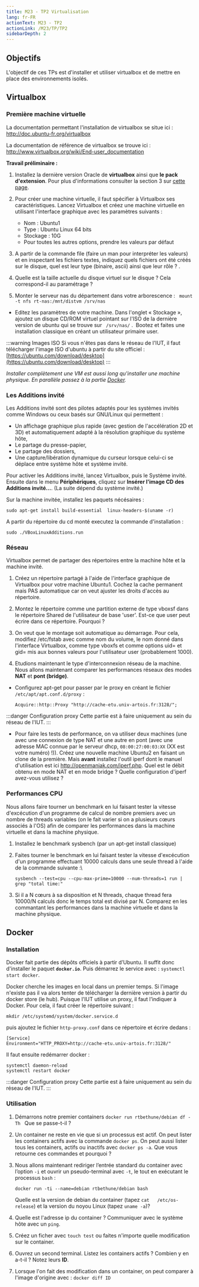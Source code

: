 ```yaml
---
title: M23 - TP2 Virtualisation
lang: fr-FR
actionText: M23 - TP2
actionLink: /M23/TP/TP2
sidebarDepth: 2	
---
```



## Objectifs

L'objectif de ces TPs est d'installer et utiliser virtualbox et de mettre en place des environnements isolés.


## Virtualbox

### Première machine virtuelle

La documentation permettant l'installation de virtualbox se situe ici :
<http://doc.ubuntu-fr.org/virtualbox>

La documentation de référence de virtualbox se trouve ici :
<http://www.virtualbox.org/wiki/End-user_documentation>

**Travail préliminaire :**
  

1.  Installez la dernière version Oracle de **virtualbox** ainsi que  **le pack d'extension**. Pour plus d'informations consulter la section 3 sur [cette page](http://doc.ubuntu-fr.org/virtualbox).
2.  Pour créer une machine virtuelle, il faut spécifier à Virtualbox ses caractéristiques. Lancez Virtualbox et créez une machine virtuelle en utilisant l'interface graphique avec les paramètres suivants :
	- Nom : Ubuntu1
	- Type : Ubuntu Linux 64 bits
	- Stockage : 10G
	- Pour toutes les autres options, prendre les valeurs par défaut

3.  A partir de la commande file (faire un man pour interpréter les valeurs) et en inspectant les fichiers textes, indiquez quels fichiers ont été créés sur le disque, quel est leur type (binaire,  ascii) ainsi que leur rôle ? .
4.  Quelle est la taille actuelle du disque virtuel sur le disque ? Cela correspond-il au paramétrage ?
5.  Monter le serveur nas du département dans votre arborescence : ``` mount -t nfs rt-nas:/mnt/distvm /srv/nas``` 

- Editez les paramètres de votre machine. Dans l'onglet « Stockage »,  ajoutez un disque CD/ROM virtuel pointant sur l'ISO de la dernière version de ubuntu qui se trouve sur ``` /srv/nas/``` .  Bootez et faites une installation classique en créant un utilisateur primaire user.

:::warning Images ISO
Si vous n'êtes pas dans le réseau de l'IUT, il faut télécharger l'image ISO d'ubuntu à partir du site officiel : [https://ubuntu.com/download/desktop](https://ubuntu.com/download/desktop)
:::

*Installer complètement une VM est aussi long qu'installer une  machine physique. En parallèle passez à la partie [Docker](#docker).*

### Les Additions invité

Les Additions invité sont des pilotes adaptés pour les systèmes invités comme Windows ou ceux basés sur GNU/Linux qui permettent :

- Un affichage graphique plus rapide (avec gestion de l'accélération 2D et 3D) et automatiquement adapté à la résolution graphique du système hôte,
- Le partage du presse-papier,
- Le partage des dossiers,
- Une capture/libération dynamique du curseur lorsque celui-ci se déplace entre système hôte et système invité.

Pour activer les Additions invité, lancez Virtualbox, puis le Système invité. Ensuite dans le menu **Périphériques**, cliquez sur **Insérer l'image CD des Additions invité…**. (La suite dépend du système invité.)

Sur la machine invitée, installez les paquets nécésaires :

    sudo apt-get install build-essential  linux-headers-$(uname -r)

A partir du répertoire du cd monté executez la commande d'installation :

    sudo ./VBoxLinuxAdditions.run 

### Réseau

Virtualbox permet de partager des répertoires entre la machine hôte et
la machine invité.

1.  Créez un répertoire partagé à l'aide de l'interface graphique de Virtualbox pour votre machine Ubuntu1. Cochez la cache permanent mais PAS automatique car on veut ajuster les droits d'accès au répertoire.
2.  Montez le répertoire comme une partition externe de type vboxsf dans   le répertoire Shared de l'utilisateur de base 'user'. Est-ce que
    user peut écrire dans ce répertoire. Pourquoi ?
3.  On veut que le montage soit automatique au démarrage. Pour cela,   modifiez /etc/fstab avec comme nom du volume, le nom donné dans l'interface Virtualbox, comme type vboxfs et comme options uid= et gid= mis aux bonnes valeurs pour l'utilisateur user (probablement 1000).

4. Etudions maintenant le type d'interconnexion réseau de la machine. Nous allons maintenant comparer les performances réseaux des modes **NAT** et **pont (bridge)**.

-   Configurez apt-get pour passer par le proxy en créant le fichier ```/etc/apt/apt.conf.d/proxy``` : 

        Acquire::http::Proxy "http://cache-etu.univ-artois.fr:3128/";

:::danger Configuration proxy
Cette partie est à faire uniquement au sein du réseau de l'IUT. 
:::

-   Pour faire les tests de performance, on va utiliser deux machines (une avec une connexion de type NAT et une autre en pont (avec une adresse MAC connue par le serveur dhcp, ```08:00:27:00:03:XX``` (XX est votre numéro) !)). Créez une nouvelle machine Ubuntu2 en faisant un  clone de la première. Mais **avant** installez l'outil iperf dont le manuel d'utilisation est ici <http://openmaniak.com/iperf.php>. Quel est le débit obtenu en mode NAT et en mode bridge ? Quelle configuration d'iperf avez-vous utilisez ?

### Performances CPU

Nous allons faire tourner un benchmark en lui faisant tester la vitesse d'excécution d'un programme de calcul de nombre premiers avec un nombre de threads variables (on le fait varier si on a plusieurs cœurs associés à l'OS) afin de comparer les performances dans la machine virtuelle et dans la machine physique.

1.  Installez le benchmark sysbench (par un apt-get install classique)  
     
2.  Faites tourner le benchmark en lui faisant tester la vitesse  d'excécution d'un programme effectuant 10000 calculs dans une seule thread à l'aide de la commande suivante :\

        sysbench --test=cpu --cpu-max-prime=10000 --num-threads=1 run | grep "total time:"
 
3. Si il a N cœurs à sa disposition et N threads, chaque thread fera  10000/N calculs donc le temps total est divisé par N.  Comparez en les commantant les performances dans la machine    virtuelle et dans la machine physique.


## Docker

### Installation

Docker fait partie des dépôts officiels à partir d’Ubuntu. Il suffit donc d'installer le paquet **```docker.io```**. Puis démarrez le service avec : ```systemctl start docker```.


Docker cherche les images en local dans un premier temps. Si l'image n'existe pas il va alors tenter de télécharger la dernière version à partir du docker store (le hub). Puisque l'IUT utilise un proxy, il faut l’indiquer à Docker. Pour cela, il faut créer le répertoire suivant :


	mkdir /etc/systemd/system/docker.service.d


puis ajoutez le fichier ```http-proxy.conf``` dans ce répertoire et écrire dedans :

    [Service]
    Environment="HTTP_PROXY=http://cache-etu.univ-artois.fr:3128/"

Il faut ensuite redémarrer docker :

	systemctl daemon-reload
	systemctl restart docker

:::danger Configuration proxy
Cette partie est à faire uniquement au sein du réseau de l'IUT. 
:::

### Utilisation

1.  Démarrons notre premier containers ```docker run rtbethune/debian df -Th ``` 
    Que se passe-t-il ?
2.  Un container ne reste en vie que si un processus est actif. On peut lister les containers actifs avec la commande ```docker ps```. On peut aussi lister tous les containers, actifs ou
    inactifs avec ```docker ps -a```. Que vous retourne ces commandes et pourquoi ?
3.  Nous allons maintenant rediriger l’entrée standard du container avec l’option ```-i``` et ouvrir un pseudo-terminal avec ```-t```, le tout en exécutant le processus ```bash``` : 

		docker run -ti --name=debian rtbethune/debian bash
	
    Quelle est la version de debian du container (tapez ```cat   /etc/os-release```) et la version du noyou Linux  (tapez ```uname -a```)?
4.  Quelle est l'adresse ip du container ? Communiquer avec le système  hôte avec un ```ping```.
5.  Créez un ficher avec ```touch test``` ou faites n'importe  quelle modification sur le container.
6.  Ouvrez un second terminal. Listez les containers actifs ? Combien y  en a-t-il ? Notez leurs **ID**.
7.  Lorsque l'on fait des modification dans un container, on peut comparer à l'image d'origine avec : ```docker diff ID```
